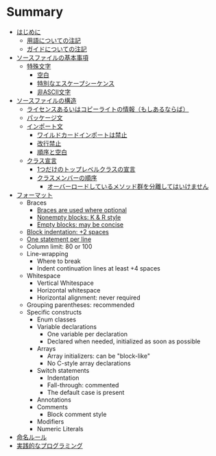 # Summary

* [はじめに](README.md)
   * [用語についての注記](terminology-notes.md)
   * [ガイドについての注記](guide-notes.md)
* [ソースファイルの基本事項](source-file-basics.md)
   * [特殊文字](special-characters.md)
       * [空白](whitespace-characters.md)
       * [特別なエスケープシーケンス](special-escape-sequences.md)
       * [非ASCII文字](non-ascii-characters.md)
* [ソースファイルの構造](source-file-structure.md)
   * [ライセンスあるいはコピーライトの情報（もしあるならば）](license_or_copyright_information_if_present.md)
   * [パッケージ文](package_statement.md)
   * [インポート文](import_statements.md)
       * [ワイルドカードインポートは禁止](no_wildcard_imports.md)
       * [改行禁止](no_line-wrapping.md)
       * [順序と空白](ordering_and_spacing.md)
   * [クラス宣言](class_declaration.md)
       * [1つだけのトップレベルクラスの宣言](exactly_one_top-level_class_declaration.md)
       * [クラスメンバーの順序](class_member_ordering.md)
           * [オーバーロードしているメソッド群を分離してはいけません](overloads_never_split.md)
* [フォーマット](formatting.md)
   * Braces
       * [Braces are used where optional](braces_are_used_where_optional.md)
       * [Nonempty blocks: K & R style](nonempty_blocks_k_&_r_style.md)
       * [Empty blocks: may be concise](empty_blocks_may_be_concise.md)
   * [Block indentation: +2 spaces](block_indentation_+2_spaces.md)
   * [One statement per line](one_statement_per_line.md)
   * Column limit: 80 or 100
   * Line-wrapping
       * Where to break
       * Indent continuation lines at least +4 spaces
   * Whitespace
       * Vertical Whitespace
       * Horizontal whitespace
       * Horizontal alignment: never required
   * Grouping parentheses: recommended
   * Specific constructs
       * Enum classes
       * Variable declarations
           * One variable per declaration
           * Declared when needed, initialized as soon as possible
       * Arrays
           * Array initializers: can be "block-like"
           * No C-style array declarations
       * Switch statements
           * Indentation
           * Fall-through: commented
           * The default case is present
       * Annotations
       * Comments
           * Block comment style
       * Modifiers
       * Numeric Literals
* [命名ルール](naming.md)
* [実践的なプログラミング](programming-practices.md)

